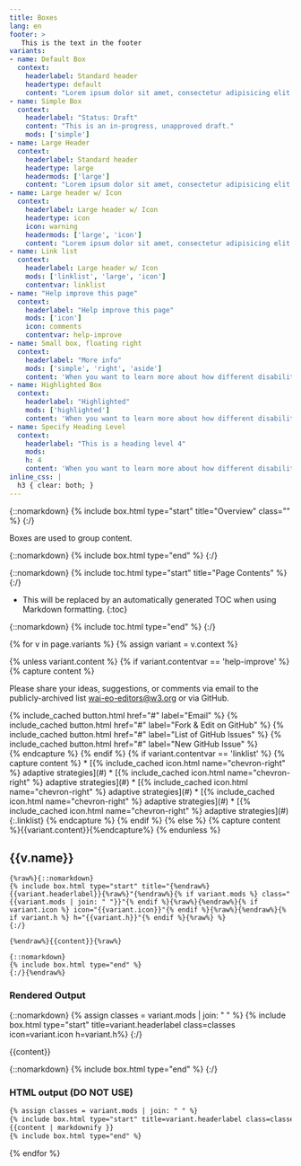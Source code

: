 ```yaml
---
title: Boxes
lang: en
footer: >
   This is the text in the footer
variants:
- name: Default Box
  context:
    headerlabel: Standard header
    headertype: default
    content: "Lorem ipsum dolor sit amet, consectetur adipisicing elit. Rem laudantium, molestias perspiciatis corporis aspernatur earum quibusdam, sequi, error pariatur delectus accusantium, cum! Maxime ad, eos ea. Ab labore aliquam quam!"
- name: Simple Box
  context:
    headerlabel: "Status: Draft"
    content: "This is an in-progress, unapproved draft."
    mods: ['simple']
- name: Large Header
  context:
    headerlabel: Standard header
    headertype: large
    headermods: ['large']
    content: "Lorem ipsum dolor sit amet, consectetur adipisicing elit. Rem laudantium, molestias perspiciatis corporis aspernatur earum quibusdam, sequi, error pariatur delectus accusantium, cum! Maxime ad, eos ea. Ab labore aliquam quam!"
- name: Large header w/ Icon
  context:
    headerlabel: Large header w/ Icon
    headertype: icon
    icon: warning
    headermods: ['large', 'icon']
    content: "Lorem ipsum dolor sit amet, consectetur adipisicing elit. Rem laudantium, molestias perspiciatis corporis aspernatur earum quibusdam, sequi, error pariatur delectus accusantium, cum! Maxime ad, eos ea. Ab labore aliquam quam!"
- name: Link list
  context:
    headerlabel: Large header w/ Icon
    mods: ['linklist', 'large', 'icon']
    contentvar: linklist
- name: "Help improve this page"
  context:
    headerlabel: "Help improve this page"
    mods: ['icon']
    icon: comments
    contentvar: help-improve
- name: Small box, floating right
  context:
    headerlabel: "More info"
    mods: ['simple', 'right', 'aside']
    content: 'When you want to learn more about how different disabilities affect Web use, and read about scenarios of people with disabilities using the Web, see [How People with Disabilities Use the Web](https://w3.org/WAI/).'
- name: Highlighted Box
  context:
    headerlabel: "Highlighted"
    mods: ['highlighted']
    content: 'When you want to learn more about how different disabilities affect Web use, and read about scenarios of people with disabilities using the Web, see [How People with Disabilities Use the Web](https://w3.org/WAI/).'
- name: Specify Heading Level
  context:
    headerlabel: "This is a heading level 4"
    mods:
    h: 4
    content: 'When you want to learn more about how different disabilities affect Web use, and read about scenarios of people with disabilities using the Web, see [How People with Disabilities Use the Web](https://w3.org/WAI/).'
inline_css: |
  h3 { clear: both; }
---
```


{::nomarkdown}
{% include box.html type="start" title="Overview" class="" %}
{:/}

Boxes are used to group content.

{::nomarkdown}
{% include box.html type="end" %}
{:/}

{::nomarkdown}
{% include toc.html type="start" title="Page Contents" %}
{:/}

- This will be replaced by an automatically generated TOC when using Markdown formatting.
{:toc}

{::nomarkdown}
{% include toc.html type="end" %}
{:/}

{% for v in page.variants %}
{% assign variant = v.context %}

{% unless variant.content %}
{% if variant.contentvar == 'help-improve' %}
{% capture content %}
<p>Please share your ideas, suggestions, or comments via email to the publicly-archived list <a href="#">wai-eo-editors@w3.org</a> or via GitHub.</p>
<div class="button-group">
  {% include_cached button.html href="#" label="Email" %}
  {% include_cached button.html href="#" label="Fork &amp; Edit on GitHub" %}
  {% include_cached button.html href="#" label="List of GitHub Issues" %}
  {% include_cached button.html href="#" label="New GitHub Issue" %}
</div>
{% endcapture %}
{% endif %}
{% if variant.contentvar == 'linklist' %}
{% capture content %}
* [{% include_cached icon.html name="chevron-right" %} <span class="visual-a">adaptive strategies</span>](#)
* [{% include_cached icon.html name="chevron-right" %} <span class="visual-a">adaptive strategies</span>](#)
* [{% include_cached icon.html name="chevron-right" %} <span class="visual-a">adaptive strategies</span>](#)
* [{% include_cached icon.html name="chevron-right" %} <span class="visual-a">adaptive strategies</span>](#)
* [{% include_cached icon.html name="chevron-right" %} <span class="visual-a">adaptive strategies</span>](#)
{:.linklist}
{% endcapture %}
{% endif %}
{% else %}
{% capture content %}{{variant.content}}{%endcapture%}
{% endunless %}

## {{v.name}}

```liquid
{%raw%}{::nomarkdown}
{% include box.html type="start" title="{%endraw%}{{variant.headerlabel}}{%raw%}"{%endraw%}{% if variant.mods %} class="{{variant.mods | join: " "}}"{% endif %}{%raw%}{%endraw%}{% if variant.icon %} icon="{{variant.icon}}"{% endif %}{%raw%}{%endraw%}{% if variant.h %} h="{{variant.h}}"{% endif %}{%raw%} %}
{:/}

{%endraw%}{{content}}{%raw%}

{::nomarkdown}
{% include box.html type="end" %}
{:/}{%endraw%}
```

### Rendered Output

{::nomarkdown}
{% assign classes = variant.mods | join: " " %}
{% include box.html type="start" title=variant.headerlabel class=classes icon=variant.icon h=variant.h%}
{:/}

{{content}}

{::nomarkdown}
{% include box.html type="end" %}
{:/}

### HTML output (DO NOT USE)

```html
{% assign classes = variant.mods | join: " " %}
{% include box.html type="start" title=variant.headerlabel class=classes icon=variant.icon  h=variant.h%}
{{content | markdownify }}
{% include box.html type="end" %}
```

{% endfor %}